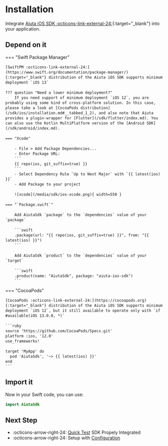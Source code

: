 # Installation

Integrate [Aiuta iOS SDK :octicons-link-external-24:](https://github.com/aiuta-com/aiuta-ios-sdk){:target="_blank"} into your application.

## Depend on it

=== "Swift Package Manager"

    [SwiftPM :octicons-link-external-24:](https://www.swift.org/documentation/package-manager/){:target="_blank"} distribution of the Aiuta iOS SDK supports minimum deployment `iOS 13`

    ??? question "Need a lower minimum deployment?"
        If you need support of minimum deployment `iOS 12`, you are probably using some kind of cross-platform solution. In this case, please take a look at [CocoaPods distribution](/sdk/ios/installation.md#__tabbed_1_2), and also note that Aiuta provides a plugin-wrapper for [Flutter](/sdk/flutter/index.md). You can also use the Kotlin MultiPlatform version of the [Android SDK](/sdk/android/index.md).

    === "Xcode"

        - File > Add Package Dependencies...
        - Enter Package URL:
        ```
        {{ repo(ios, git_suffix=true) }}
        ```
        - Select Dependency Rule `Up to Next Major` with `{{ latest(ios) }}`
        - Add Package to your project

        ![xcode](/media/sdk/ios-xcode.png){ width=550 }
        
    === "`Package.swift`"

        Add AiutaSdk `package` to the `dependencies` value of your `package`

        ```swift
        .package(url: "{{ repo(ios, git_suffix=true) }}", from: "{{ latest(ios) }}")
        ```

        Add AiutaSdk `product` to the `dependencies` value of your `target`

        ```swift
        .product(name: "AiutaSdk", package: "aiuta-ios-sdk")
        ```

=== "CocoaPods"

    [CocoaPods :octicons-link-external-24:](https://cocoapods.org){:target="_blank"} distribution of the Aiuta iOS SDK supports minimum deployment `iOS 12`, but it still available to operate only with `if #available(iOS 13.0.0, *)`

    ```ruby
    source 'https://github.com/CocoaPods/Specs.git'
    platform :ios, '12.0'
    use_frameworks!

    target 'MyApp' do
      pod 'AiutaSdk', '~> {{ latest(ios) }}'
    end
    ```

## Import it

Now in your Swift code, you can use:

```swift
import AiutaSdk
```

## Next Step

<div class="grid cards" markdown>

- :octicons-arrow-right-24: [Quick Test](/sdk/ios/quick-test.md) SDK Propely Integrated
- :octicons-arrow-right-24: Setup with [Configuration](/sdk/ios/configuration.md)

</div>
